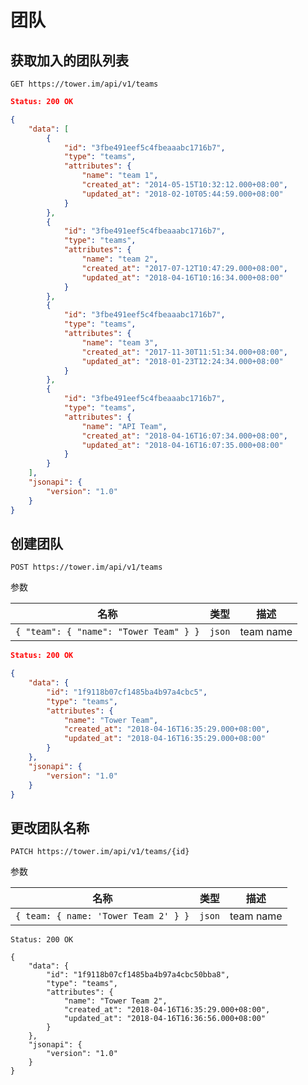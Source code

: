 # 团队

## 获取加入的团队列表

```
GET https://tower.im/api/v1/teams
```

```json
Status: 200 OK

{
    "data": [
        {
            "id": "3fbe491eef5c4fbeaaabc1716b7",
            "type": "teams",
            "attributes": {
                "name": "team 1",
                "created_at": "2014-05-15T10:32:12.000+08:00",
                "updated_at": "2018-02-10T05:44:59.000+08:00"
            }
        },
        {
            "id": "3fbe491eef5c4fbeaaabc1716b7",
            "type": "teams",
            "attributes": {
                "name": "team 2",
                "created_at": "2017-07-12T10:47:29.000+08:00",
                "updated_at": "2018-04-16T10:16:34.000+08:00"
            }
        },
        {
            "id": "3fbe491eef5c4fbeaaabc1716b7",
            "type": "teams",
            "attributes": {
                "name": "team 3",
                "created_at": "2017-11-30T11:51:34.000+08:00",
                "updated_at": "2018-01-23T12:24:34.000+08:00"
            }
        },
        {
            "id": "3fbe491eef5c4fbeaaabc1716b7",
            "type": "teams",
            "attributes": {
                "name": "API Team",
                "created_at": "2018-04-16T16:07:34.000+08:00",
                "updated_at": "2018-04-16T16:07:35.000+08:00"
            }
        }
    ],
    "jsonapi": {
        "version": "1.0"
    }
}
```

## 创建团队

```
POST https://tower.im/api/v1/teams
```

参数

| 名称                                   | 类型   | 描述      |
| -------------------------------------- | ------ | --------- |
| `{ "team": { "name": "Tower Team" } }` | `json` | team name |

```json
Status: 200 OK

{
    "data": {
        "id": "1f9118b07cf1485ba4b97a4cbc5",
        "type": "teams",
        "attributes": {
            "name": "Tower Team",
            "created_at": "2018-04-16T16:35:29.000+08:00",
            "updated_at": "2018-04-16T16:35:29.000+08:00"
        }
    },
    "jsonapi": {
        "version": "1.0"
    }
}
```

## 更改团队名称

```
PATCH https://tower.im/api/v1/teams/{id}
```

参数

| 名称                                 | 类型   | 描述      |
| ------------------------------------ | ------ | --------- |
| `{ team: { name: 'Tower Team 2' } }` | `json` | team name |

```
Status: 200 OK

{
    "data": {
        "id": "1f9118b07cf1485ba4b97a4cbc50bba8",
        "type": "teams",
        "attributes": {
            "name": "Tower Team 2",
            "created_at": "2018-04-16T16:35:29.000+08:00",
            "updated_at": "2018-04-16T16:36:56.000+08:00"
        }
    },
    "jsonapi": {
        "version": "1.0"
    }
}
```


